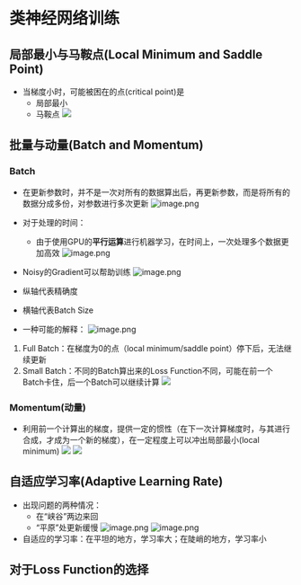 # 类神经网络训练
## 局部最小与马鞍点(Local Minimum and Saddle Point)
- 当梯度小时，可能被困在的点(critical point)是
	- 局部最小
	- 马鞍点
![](https://s2.loli.net/2022/07/21/ZUOzloM9mGaeRvk.png)

## 批量与动量(Batch and Momentum)
### Batch
- 在更新参数时，并不是一次对所有的数据算出后，再更新参数，而是将所有的数据分成多份，对参数进行多次更新
![image.png](https://s2.loli.net/2022/07/21/eDngAEBLUlXbHZ3.png)
- 对于处理的时间：
	- 由于使用GPU的**平行运算**进行机器学习，在时间上，一次处理多个数据更加高效
![image.png](https://s2.loli.net/2022/07/21/hHrPtcnpFRWxbsO.png)
- Noisy的Gradient可以帮助训练
![image.png](https://s2.loli.net/2022/07/21/OiDWpMnwKx3SguQ.png)
- 纵轴代表精确度
- 横轴代表Batch Size

- 一种可能的解释：
![image.png](https://s2.loli.net/2022/07/21/XMOJ6aKfpITbdWv.png)
1. Full Batch：在梯度为0的点（local minimum/saddle point）停下后，无法继续更新
2. Small Batch：不同的Batch算出来的Loss Function不同，可能在前一个Batch卡住，后一个Batch可以继续计算
![](https://s2.loli.net/2022/07/21/dYIpSfRzXWC6OMB.png)
### Momentum(动量)
- 利用前一个计算出的梯度，提供一定的惯性（在下一次计算梯度时，与其进行合成，才成为一个新的梯度），在一定程度上可以冲出局部最小(local minimum)
![](https://s2.loli.net/2022/07/21/9uioAErZG6NFJaf.png)
![](https://s2.loli.net/2022/07/21/kNbQSLCe4Jntu8Y.png)
## 自适应学习率(Adaptive Learning Rate)
- 出现问题的两种情况：
	- 在“峡谷”两边来回
	- “平原”处更新缓慢
![image.png](https://s2.loli.net/2022/07/21/BkLxmNMc2Sz8r4G.png)
![image.png](https://s2.loli.net/2022/07/21/4g3MquvEBS5fzDb.png)
- 自适应的学习率：在平坦的地方，学习率大；在陡峭的地方，学习率小

## 对于Loss Function的选择